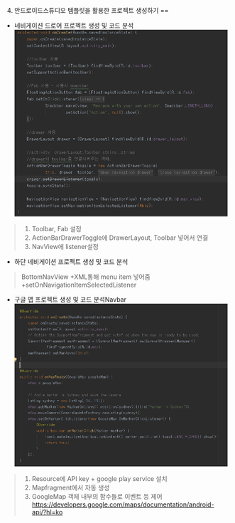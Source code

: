 4. 안드로이드스튜디오 템플릿을 활용한 프로젝트 생성하기
==

- 네비게이션 드로어 프로젝트 생성 및 코드 분석
![enter image description here](capture_nav.PNG)
>1. Toolbar, Fab 설정
>2. ActionBarDrawerToggle에 DrawerLayout, Toolbar 넣어서 연결
>3. NavView에 listener설정

- 하단 네비게이션 프로젝트 생성 및 코드 분석
>BottomNavView
> +XML통해 menu item 넣어줌 
> +setOnNavigationItemSelectedListener

- 구글 맵 프로젝트 생성 및 코드 분석Navbar
![enter image description here](capture_map.PNG)
>1. Resource에 API key + google play service 설치
>2. Mapfragment에서 자동 생성
>3. GoogleMap 객체 내부의 함수들로 이벤트 등 제어
>https://developers.google.com/maps/documentation/android-api/?hl=ko
